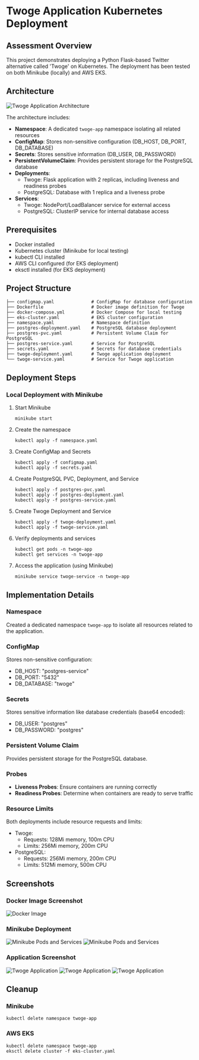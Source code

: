 # Twoge Application Kubernetes Deployment

## Assessment Overview

This project demonstrates deploying a Python Flask-based Twitter alternative
called 'Twoge' on Kubernetes. The deployment has been tested on both Minikube
(locally) and AWS EKS.

## Architecture

![Twoge Application Architecture](./images/architecture-diagram.png)

The architecture includes:

- **Namespace**: A dedicated `twoge-app` namespace isolating all related
  resources
- **ConfigMap**: Stores non-sensitive configuration (DB_HOST, DB_PORT,
  DB_DATABASE)
- **Secrets**: Stores sensitive information (DB_USER, DB_PASSWORD)
- **PersistentVolumeClaim**: Provides persistent storage for the PostgreSQL
  database
- **Deployments**:
  - Twoge: Flask application with 2 replicas, including liveness and readiness
    probes
  - PostgreSQL: Database with 1 replica and a liveness probe
- **Services**:
  - Twoge: NodePort/LoadBalancer service for external access
  - PostgreSQL: ClusterIP service for internal database access

## Prerequisites

- Docker installed
- Kubernetes cluster (Minikube for local testing)
- kubectl CLI installed
- AWS CLI configured (for EKS deployment)
- eksctl installed (for EKS deployment)

## Project Structure

```
├── configmap.yaml              # ConfigMap for database configuration
├── Dockerfile                  # Docker image definition for Twoge
├── docker-compose.yml          # Docker Compose for local testing
├── eks-cluster.yaml            # EKS cluster configuration
├── namespace.yaml              # Namespace definition
├── postgres-deployment.yaml    # PostgreSQL database deployment
├── postgres-pvc.yaml           # Persistent Volume Claim for PostgreSQL
├── postgres-service.yaml       # Service for PostgreSQL
├── secrets.yaml                # Secrets for database credentials
├── twoge-deployment.yaml       # Twoge application deployment
└── twoge-service.yaml          # Service for Twoge application
```

## Deployment Steps

### Local Deployment with Minikube

1. Start Minikube

   ```
   minikube start
   ```

2. Create the namespace

   ```
   kubectl apply -f namespace.yaml
   ```

3. Create ConfigMap and Secrets

   ```
   kubectl apply -f configmap.yaml
   kubectl apply -f secrets.yaml
   ```

4. Create PostgreSQL PVC, Deployment, and Service

   ```
   kubectl apply -f postgres-pvc.yaml
   kubectl apply -f postgres-deployment.yaml
   kubectl apply -f postgres-service.yaml
   ```

5. Create Twoge Deployment and Service

   ```
   kubectl apply -f twoge-deployment.yaml
   kubectl apply -f twoge-service.yaml
   ```

6. Verify deployments and services

   ```
   kubectl get pods -n twoge-app
   kubectl get services -n twoge-app
   ```

7. Access the application (using Minikube)
   ```
   minikube service twoge-service -n twoge-app
   ```

## Implementation Details

### Namespace

Created a dedicated namespace `twoge-app` to isolate all resources related to
the application.

### ConfigMap

Stores non-sensitive configuration:

- DB_HOST: "postgres-service"
- DB_PORT: "5432"
- DB_DATABASE: "twoge"

### Secrets

Stores sensitive information like database credentials (base64 encoded):

- DB_USER: "postgres"
- DB_PASSWORD: "postgres"

### Persistent Volume Claim

Provides persistent storage for the PostgreSQL database.

### Probes

- **Liveness Probes**: Ensure containers are running correctly
- **Readiness Probes**: Determine when containers are ready to serve traffic

### Resource Limits

Both deployments include resource requests and limits:

- Twoge:
  - Requests: 128Mi memory, 100m CPU
  - Limits: 256Mi memory, 200m CPU
- PostgreSQL:
  - Requests: 256Mi memory, 200m CPU
  - Limits: 512Mi memory, 500m CPU

## Screenshots

### Docker Image Screenshot

![Docker Image](./images/docker-image.png)

### Minikube Deployment

![Minikube Pods and Services](./images/minikube-deployment-01.png)
![Minikube Pods and Services](./images/minikube-deployment-02.png)

### Application Screenshot

![Twoge Application](./images/twoge-app-001.png)
![Twoge Application](./images/twoge-app-002.png)
![Twoge Application](./images/twoge-app-003.png)

## Cleanup

### Minikube

```
kubectl delete namespace twoge-app
```

### AWS EKS

```
kubectl delete namespace twoge-app
eksctl delete cluster -f eks-cluster.yaml
```
